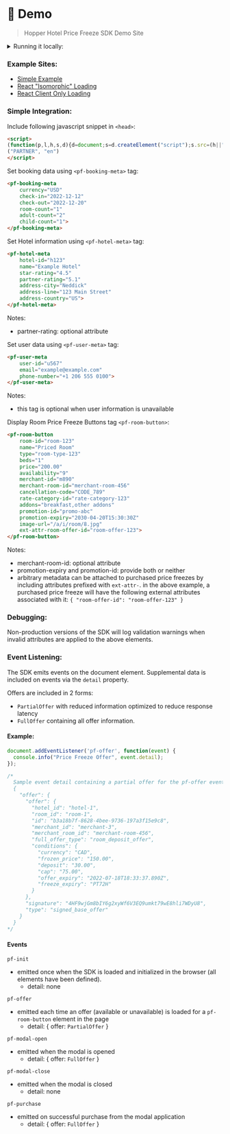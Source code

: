 # 🏨 Demo
> Hopper Hotel Price Freeze SDK Demo Site 

<details>
  <summary>Running it locally:</summary>

1. Install [pnpm](https://pnpm.io/)
2. Type <code>pnpm install</code> in the root directory
3. Type <code>pnpm dev</code> in the same directory
4. Open <code>http://localhost:3000/</code> in a web browser
</details>

### Example Sites:
- [Simple Example](https://hotels.hc-demos.com/plain/)
- [React "Isomorphic" Loading](https://hotels.hc-demos.com/isomorphic/)
- [React Client Only Loading](https://hotels.hc-demos.com/client/)

### Simple Integration:

Include following javascript snippet in `<head>`:
```html
<script>
(function(p,l,h,s,d){d=document;s=d.createElement("script");s.src=(h||"https://sdk.hc-demos.com")+"/cloud/hotels/v1/"+p+"/"+(l||"en")+".js";s.type="module";s.async=!0;d.head.appendChild(s)})
("PARTNER", "en")
</script>
```

Set booking data using `<pf-booking-meta>` tag:
```html
<pf-booking-meta
    currency="USD"
    check-in="2022-12-12"
    check-out="2022-12-20"
    room-count="1"
    adult-count="2"
    child-count="1">
</pf-booking-meta>
```

Set Hotel information using `<pf-hotel-meta>` tag:
```html
<pf-hotel-meta
    hotel-id="h123"
    name="Example Hotel"
    star-rating="4.5"
    partner-rating="5.1"
    address-city="Neddick"
    address-line="123 Main Street"
    address-country="US">
</pf-hotel-meta>
```
Notes:
- partner-rating: optional attribute

Set user data using `<pf-user-meta>` tag:
```html
<pf-user-meta
    user-id="u567"
    email="example@example.com"
    phone-number="+1 206 555 0100">
</pf-user-meta>
```
Notes:
- this tag is optional when user information is unavailable

Display Room Price Freeze Buttons tag `<pf-room-button>`:
```html
<pf-room-button
    room-id="room-123"
    name="Priced Room"
    type="room-type-123"
    beds="1"
    price="200.00"
    availability="9"
    merchant-id="m890"
    merchant-room-id="merchant-room-456"
    cancellation-code="CODE_789"
    rate-category-id="rate-category-123"
    addons="breakfast,other addons"
    promotion-id="promo-abc"
    promotion-expiry="2030-04-20T15:30:30Z"
    image-url="/a/i/room/8.jpg"
    ext-attr-room-offer-id="room-offer-123">
</pf-room-button>
```
Notes:
- merchant-room-id: optional attribute
- promotion-expiry and promotion-id: provide both or neither
- arbitrary metadata can be attached to purchased price freezes by including attributes prefixed with `ext-attr-`. 
  in the above example, a purchased price freeze will have the following external attributes associated with it:
    `{ "room-offer-id": "room-offer-123" }`

### Debugging:

Non-production versions of the SDK will log validation warnings when invalid attributes are applied to the above elements.

### Event Listening:
The SDK emits events on the document element. Supplemental data is included on events via the `detail` property.

Offers are included in 2 forms:
- `PartialOffer` with reduced information optimized to reduce response latency
- `FullOffer` containing all offer information.

#### Example:
```js
document.addEventListener('pf-offer', function(event) {
  console.info("Price Freeze Offer", event.detail);
});

/*
  Sample event detail containing a partial offer for the pf-offer event:
  {
    "offer": {
      "offer": {
        "hotel_id": "hotel-1",
        "room_id": "room-1",
        "id": "b3a18b7f-8628-4bee-9736-197a3f15e9c8",
        "merchant_id": "merchant-3",
        "merchant_room_id": "merchant-room-456",
        "full_offer_type": "room_deposit_offer",
        "conditions": {
          "currency": "CAD",
          "frozen_price": "150.00",
          "deposit": "30.00",
          "cap": "75.00",
          "offer_expiry": "2022-07-18T18:33:37.890Z",
          "freeze_expiry": "PT72H"
        }
      },
      "signature": "4HF9wjGm8bIY6g2xyWf6V3EQ9umkt79wE8hli7WDyU8",
      "type": "signed_base_offer"
    }
  }
*/
```
#### Events
`pf-init`
- emitted once when the SDK is loaded and initialized in the browser (all elements have been defined).
  - detail: none

`pf-offer`
- emitted each time an offer (available or unavailable) is loaded for a `pf-room-button` element in the page
    - detail: { offer: `PartialOffer` }

`pf-modal-open`
- emitted when the modal is opened
    - detail: { offer: `FullOffer` }

`pf-modal-close`
- emitted when the modal is closed
    - detail: none

`pf-purchase`
  - emitted on successful purchase from the modal application
    - detail: { offer: `FullOffer` }
